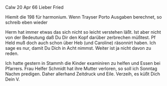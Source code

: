  Calw 20 Apr 66
Lieber Fried

Hiemit die 198 für harmonium. Wenn Trayser Porto Ausgaben berechnet, so schreib eben wieder

Herm hat immer etwas das sich nicht so leicht verstehen läßt. Ist aber nicht von der Bedeutung daß Du Dir den Kopf darüber zerbrechen müßtest. 
Pf Held muß doch auch schon über Heb (und Caroline) räsonnirt haben. Ich sage es nur, damit Du Dich in Acht nimmst. Weiter ist ja nicht davon zu reden.

Ich hatte gestern in Stammh die Kinder examiniren zu helfen und Essen bei Pfarrers. Frau Helfer Schmidt hat ihre Mutter verloren, so soll ich Sonntag Nachm predigen. Daher allerhand Zeitdruck und Eile. Verzeih, es küßt Dich Dein
 V.
